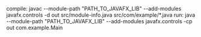 compile: 
javac --module-path "PATH_TO_JAVAFX_LIB" --add-modules javafx.controls -d out src/module-info.java src/com/example/*.java
run: 
java --module-path "PATH_TO_JAVAFX_LIB" --add-modules javafx.controls -cp out com.example.Main
